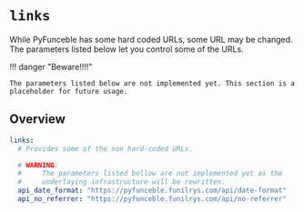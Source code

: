 # `links`

While PyFunceble has some hard coded URLs, some URL may be changed. The parameters listed below let you control some of the URLs.

!!! danger "Beware!!!!"

    The parameters listed below are not implemented yet. This section is a
    placeholder for future usage.

## Overview

```yaml title=".PyFunceble.overwrite.yaml"
links:
  # Provides some of the non hard-coded URLs.

  # WARNING:
  #     The parameters listed bellow are not implemented yet as the
  #     underlaying infrastructure will be rewritten.
  api_date_format: "https://pyfunceble.funilrys.com/api/date-format"
  api_no_referrer: "https://pyfunceble.funilrys.com/api/no-referrer"
```


